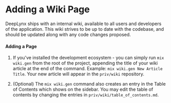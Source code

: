 # Adding a Wiki Page

DeepLynx ships with an internal wiki, available to all users and developers of the application. This wiki strives to be up to date with the codebase, and should be updated along with any code changes proposed.


#### Adding a Page
1. If you've installed the development ecosystem - you can simply run `mix wiki.gen` from the root of the project, appending the title of your wiki article at the end of the command. Example: `mix wiki.gen New Article Title`. Your new article will appear in the `priv/wiki` repository.

2. (Optional) The `mix wiki.gen` command also creates an entry in the Table of Contents which shows on the sidebar. You may edit the table of contents by changing the entries in `priv/wiki/table_of_contents.md`. 